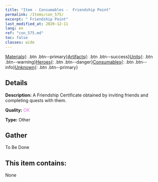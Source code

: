 ```yaml
---
title: "Item - Consumables -  Friendship Point"
permalink: /Items/con_575/
excerpt: " Friendship Point"
last_modified_at: 2020-12-11
lang: en
ref: "con_575.md"
toc: false
classes: wide
---
```

 [Materials](/Items/){: .btn .btn--primary}[Artifacts](/Items/Artifacts/){: .btn .btn--success}[Units](/Items/Units/){: .btn .btn--warning}[Heroes](/Items/Heroes/){: .btn .btn--danger}[Consumables](/Items/Consumables/){: .btn .btn--info}[Unknown](/Items/Unknown/){: .btn .btn--primary}

## Details
 **Description:** A Friendship Certificate obtained by inviting friends and completing quests with them.

 **Quality:** <span style="color: #DA70D6">OK</span>

 **Type:** Other

## Gather

  To Be Done

## This item contains:

  None

